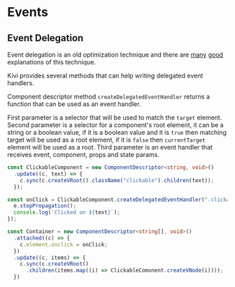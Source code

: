 # Events

## Event Delegation

Event delegation is an old optimization technique and there are [many](https://davidwalsh.name/event-delegate)
[good](https://learn.jquery.com/events/event-delegation/) explanations of this technique.

Kivi provides several methods that can help writing delegated event handlers.

Component descriptor method `createDelegatedEventHandler` returns a function that can be used as an event handler.

First parameter is a selector that will be used to match the `target` element. Second parameter is a selector for a
component's root element, it can be a string or a boolean value, if it is a boolean value and it is `true` then
matching target will be used as a root element, if it is `false` then `currentTarget` element will be used as a root.
Third parameter is an event handler that receives event, component, props and state params.

```ts
const ClickableComponent = new ComponentDescriptor<string, void>()
  .update((c, text) => {
    c.sync(c.createVRoot().className("clickable").children(text));
  });

const onClick = ClickableComponent.createDelegatedEventHandler(".clickable", true, (e, c, text) => {
  e.stopPropagation();
  console.log(`Clicked on ${text}`);
});

const Container = new ComponentDescriptor<string[], void>()
  .attached((c) => {
    c.element.onclick = onClick;
  })
  .update((c, items) => {
    c.sync(c.createVRoot()
      .children(items.map((i) => ClickableComonent.createVNode(i))));
  })
```